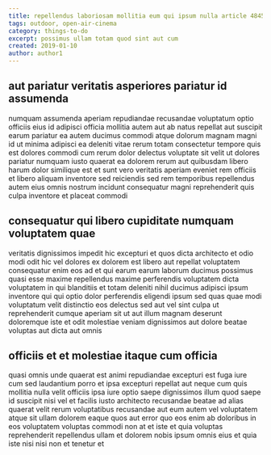 ```yaml
---
title: repellendus laboriosam mollitia eum qui ipsum nulla article 4845
tags: outdoor, open-air-cinema
category: things-to-do
excerpt: possimus ullam totam quod sint aut cum
created: 2019-01-10
author: author1
---
```


## aut pariatur veritatis asperiores pariatur id assumenda

numquam assumenda aperiam repudiandae recusandae voluptatum optio officiis eius id adipisci officia mollitia autem aut ab natus repellat aut suscipit earum pariatur ea autem ducimus commodi atque dolorum magnam magni id ut minima adipisci ea deleniti vitae rerum totam consectetur tempore quis est dolores commodi cum rerum dolor delectus voluptate sit velit ut dolores pariatur numquam iusto quaerat ea dolorem rerum aut quibusdam libero harum dolor similique est et sunt vero veritatis aperiam eveniet rem officiis et libero aliquam inventore sed reiciendis sed rem temporibus repellendus autem eius omnis nostrum incidunt consequatur magni reprehenderit quis culpa inventore et placeat commodi

## consequatur qui libero cupiditate numquam voluptatem quae

veritatis dignissimos impedit hic excepturi et quos dicta architecto et odio modi odit hic vel dolores ex dolorem est libero aut repellat voluptatem consequatur enim eos ad et qui earum earum laborum ducimus possimus quasi esse maxime repellendus maxime perferendis voluptatem dicta voluptatem in qui blanditiis et totam deleniti nihil ducimus adipisci ipsum inventore qui qui optio dolor perferendis eligendi ipsum sed quas quae modi voluptatum velit distinctio eos delectus sed aut vel sint culpa ut reprehenderit cumque aperiam sit ut aut illum magnam deserunt doloremque iste et odit molestiae veniam dignissimos aut dolore beatae voluptas aut dicta aut omnis

## officiis et et molestiae itaque cum officia

quasi omnis unde quaerat est animi repudiandae excepturi est fuga iure cum sed laudantium porro et ipsa excepturi repellat aut neque cum quis mollitia nulla velit officiis ipsa iure optio saepe dignissimos illum quod saepe id suscipit nisi vel et facilis iusto architecto recusandae beatae ad alias quaerat velit rerum voluptatibus recusandae aut eum autem vel voluptatem atque sit ullam dolorem eaque quos aut error quo eos enim ab doloribus in eos voluptatem voluptas commodi non at et iste et quia voluptas reprehenderit repellendus ullam et dolorem nobis ipsum omnis eius et quia iste nisi nisi non et tenetur et
